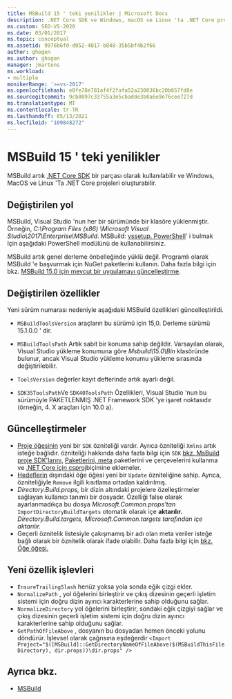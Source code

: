 ```yaml
---
title: MSBuild 15 ' teki yenilikler | Microsoft Docs
description: .NET Core SDK ve Windows, macOS ve Linux 'ta .NET Core projeleri oluşturmak için kullanılabilen MSBuild 15 ' in değiştirilmiş, güncelleştirilmiş ve yeni özelliklerine bakın.
ms.custom: SEO-VS-2020
ms.date: 03/01/2017
ms.topic: conceptual
ms.assetid: 9976b6fd-d052-4017-b848-35b5bf4b2f66
author: ghogen
ms.author: ghogen
manager: jmartens
ms.workload:
- multiple
monikerRange: '>=vs-2017'
ms.openlocfilehash: e0fe78e781af4f2fafa52a230036bc20b657fd8e
ms.sourcegitcommit: 9cb0097c33755a3e5cbadde3b0a6e9e76cee727d
ms.translationtype: MT
ms.contentlocale: tr-TR
ms.lasthandoff: 05/13/2021
ms.locfileid: "109848272"
---
```

# <a name="whats-new-in-msbuild-15"></a>MSBuild 15 ' teki yenilikler

MSBuild artık [.NET Core SDK](https://www.microsoft.com/net/download/core) bir parçası olarak kullanılabilir ve Windows, MacOS ve Linux 'Ta .NET Core projeleri oluşturabilir.

## <a name="changed-path"></a>Değiştirilen yol

 MSBuild, Visual Studio 'nun her bir sürümünde bir klasöre yüklenmiştir. Örneğin, *C:\Program Files (x86) \Microsoft Visual Studio\2017\Enterprise\MSBuild*. MSBuild: [vssetup. PowerShell](https://github.com/Microsoft/vssetup.powershell)' i bulmak Için aşağıdaki PowerShell modülünü de kullanabilirsiniz.

 MSBuild artık genel derleme önbelleğinde yüklü değil. Programlı olarak MSBuild 'e başvurmak için NuGet paketlerini kullanın. Daha fazla bilgi için bkz. [MSBuild 15,0 için mevcut bir uygulamayı güncelleştirme](../msbuild/updating-an-existing-application.md).

## <a name="changed-properties"></a>Değiştirilen özellikler

 Yeni sürüm numarası nedeniyle aşağıdaki MSBuild özellikleri güncelleştirildi.

- `MSBuildToolsVersion` araçların bu sürümü için 15,0. Derleme sürümü 15.1.0.0 ' dir.

- `MSBuildToolsPath` Artık sabit bir konuma sahip değildir. Varsayılan olarak, Visual Studio yükleme konumuna göre *Msbuild\15.0\Bin* klasöründe bulunur, ancak Visual Studio yükleme konumu yükleme sırasında değiştirilebilir.

- `ToolsVersion` değerler kayıt defterinde artık ayarlı değil.

- `SDK35ToolsPath`Ve `SDK40ToolsPath` Özellikleri, Visual Studio 'nun bu sürümüyle PAKETLENMIŞ .NET Framework SDK 'ye işaret noktasıdır (örneğin, 4. X araçları Için 10.0 a).

## <a name="updates"></a>Güncelleştirmeler

- [Proje öğesinin](../msbuild/project-element-msbuild.md) yeni bir `SDK` özniteliği vardır. Ayrıca özniteliği `Xmlns` artık isteğe bağlıdır. özniteliği hakkında daha fazla bilgi için `SDK` [bkz. MsBuild proje SDK'larını,](../msbuild/how-to-use-project-sdk.md) [Paketlerini, meta](/dotnet/core/packages) paketlerini ve çerçevelerini kullanma ve [.NET Core için csproj](/dotnet/core/tools/csproj)biçimine eklemeler.
- [Hedeflerin](../msbuild/item-element-msbuild.md) dışındaki öğe öğesi yeni bir `Update` özniteliğine sahip. Ayrıca, özniteliğiyle `Remove` ilgili kısıtlama ortadan kaldırılmış.
- *Directory.Build.props,* bir dizin altındaki projelere özelleştirmeler sağlayan kullanıcı tanımlı bir dosyadır. Özelliği false olarak ayarlanmadıkça bu dosya *Microsoft.Common.props'tan* `ImportDirectoryBuildTargets` otomatik olarak içe **aktarılır.** *Directory.Build.targets,* *Microsoft.Common.targets tarafından içe aktarılır.*
- Geçerli öznitelik listesiyle çakışmamış bir adı olan meta veriler isteğe bağlı olarak bir öznitelik olarak ifade olabilir. Daha fazla bilgi için [bkz. Öğe öğesi.](../msbuild/item-element-msbuild.md)

## <a name="new-property-functions"></a>Yeni özellik işlevleri

- `EnsureTrailingSlash` henüz yoksa yola sonda eğik çizgi ekler.
- `NormalizePath` , yol öğelerini birleştirir ve çıkış dizesinin geçerli işletim sistemi için doğru dizin ayırıcı karakterlerine sahip olduğunu sağlar.
- `NormalizeDirectory` yol öğelerini birleştirir, sondaki eğik çizgiyi sağlar ve çıkış dizesinin geçerli işletim sistemi için doğru dizin ayırıcı karakterlerine sahip olduğunu sağlar.
- `GetPathOfFileAbove` , dosyanın bu dosyadan hemen önceki yolunu döndürür. İşlevsel olarak çağrısına eşdeğerdir `<Import Project="$([MSBuild]::GetDirectoryNameOfFileAbove($(MSBuildThisFileDirectory), dir.props))\dir.props" />`

## <a name="see-also"></a>Ayrıca bkz.

- [MSBuild](../msbuild/msbuild.md)
